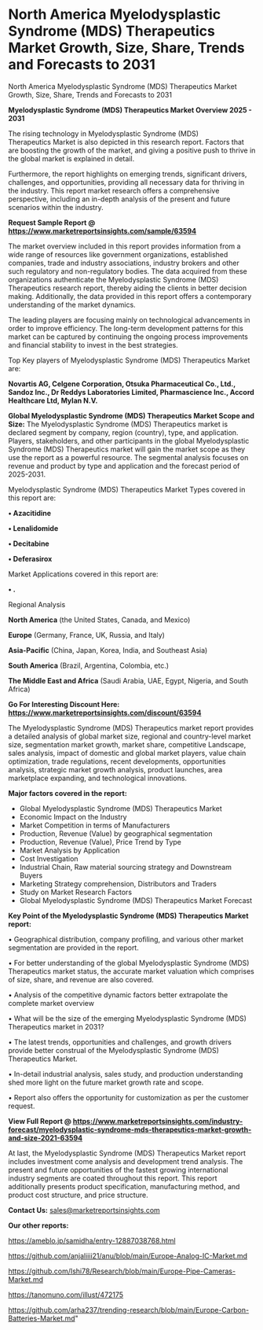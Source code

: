 # North America Myelodysplastic Syndrome (MDS) Therapeutics Market Growth, Size, Share, Trends and Forecasts to 2031
North America Myelodysplastic Syndrome (MDS) Therapeutics Market Growth, Size, Share, Trends and Forecasts to 2031

<Strong> Myelodysplastic Syndrome (MDS) Therapeutics Market Overview 2025 - 2031</strong>

The rising technology in Myelodysplastic Syndrome (MDS) Therapeutics Market is also depicted in this research report. Factors that are boosting the growth of the market, and giving a positive push to thrive in the global market is explained in detail.

Furthermore, the report highlights on emerging trends, significant drivers, challenges, and opportunities, providing all necessary data for thriving in the industry. This report market research offers a comprehensive perspective, including an in-depth analysis of the present and future scenarios within the industry.

<strong>Request Sample Report @ <a href=https://www.marketreportsinsights.com/sample/63594>https://www.marketreportsinsights.com/sample/63594</a></strong>

The market overview included in this report provides information from a wide range of resources like government organizations, established companies, trade and industry associations, industry brokers and other such regulatory and non-regulatory bodies. The data acquired from these organizations authenticate the Myelodysplastic Syndrome (MDS) Therapeutics research report, thereby aiding the clients in better decision making. Additionally, the data provided in this report offers a contemporary understanding of the market dynamics.

The leading players are focusing mainly on technological advancements in order to improve efficiency. The long-term development patterns for this market can be captured by continuing the ongoing process improvements and financial stability to invest in the best strategies.

Top Key players of Myelodysplastic Syndrome (MDS) Therapeutics Market are:

<strong>Novartis AG, Celgene Corporation, Otsuka Pharmaceutical Co., Ltd., Sandoz Inc., Dr Reddys Laboratories Limited, Pharmascience Inc., Accord Healthcare Ltd, Mylan N.V.</strong>

<strong><b>Global Myelodysplastic Syndrome (MDS) Therapeutics Market Scope and Size:</b></strong>
The Myelodysplastic Syndrome (MDS) Therapeutics market is declared segment by company, region (country), type, and application. Players, stakeholders, and other participants in the global Myelodysplastic Syndrome (MDS) Therapeutics market will gain the market scope as they use the report as a powerful resource. The segmental analysis focuses on revenue and product by type and application and the forecast period of 2025-2031.

Myelodysplastic Syndrome (MDS) Therapeutics Market Types covered in this report are:

<strong>• Azacitidine

• Lenalidomide

• Decitabine

• Deferasirox</strong>

Market Applications covered in this report are:

<strong>• .</strong> 

Regional Analysis

<strong>North America</strong> (the United States, Canada, and Mexico)

<strong>Europe</strong> (Germany, France, UK, Russia, and Italy)

<strong>Asia-Pacific</strong> (China, Japan, Korea, India, and Southeast Asia)

<strong>South America</strong> (Brazil, Argentina, Colombia, etc.)

<strong>The Middle East and Africa</strong> (Saudi Arabia, UAE, Egypt, Nigeria, and South Africa)

<strong>Go For Interesting Discount Here: <a href=https://www.marketreportsinsights.com/discount/63594>https://www.marketreportsinsights.com/discount/63594</a></strong>

The Myelodysplastic Syndrome (MDS) Therapeutics market report provides a detailed analysis of global market size, regional and country-level market size, segmentation market growth, market share, competitive Landscape, sales analysis, impact of domestic and global market players, value chain optimization, trade regulations, recent developments, opportunities analysis, strategic market growth analysis, product launches, area marketplace expanding, and technological innovations.

<strong><b>Major factors covered in the report:</b></strong>
<ul>
  <li>Global Myelodysplastic Syndrome (MDS) Therapeutics Market </li>
  <li>Economic Impact on the Industry</li>
  <li>Market Competition in terms of Manufacturers</li>
  <li>Production, Revenue (Value) by geographical segmentation</li>
  <li>Production, Revenue (Value), Price Trend by Type</li>
  <li>Market Analysis by Application</li>
  <li>Cost Investigation</li>
  <li>Industrial Chain, Raw material sourcing strategy and Downstream Buyers</li>
  <li>Marketing Strategy comprehension, Distributors and Traders</li>
  <li>Study on Market Research Factors</li>
  <li>Global Myelodysplastic Syndrome (MDS) Therapeutics Market Forecast</li>
</ul>

<strong><b>Key Point of the Myelodysplastic Syndrome (MDS) Therapeutics Market report:</b></strong>

• Geographical distribution, company profiling, and various other market segmentation are provided in the report.

• For better understanding of the global Myelodysplastic Syndrome (MDS) Therapeutics market status, the accurate market valuation which comprises of size, share, and revenue are also covered.

• Analysis of the competitive dynamic factors better extrapolate the complete market overview

• What will be the size of the emerging Myelodysplastic Syndrome (MDS) Therapeutics market in 2031?

• The latest trends, opportunities and challenges, and growth drivers provide better construal of the Myelodysplastic Syndrome (MDS) Therapeutics Market.

• In-detail industrial analysis, sales study, and production understanding shed more light on the future market growth rate and scope.

• Report also offers the opportunity for customization as per the customer request.

<strong><b>View Full Report @ <a href=https://www.marketreportsinsights.com/industry-forecast/myelodysplastic-syndrome-mds-therapeutics-market-growth-and-size-2021-63594>https://www.marketreportsinsights.com/industry-forecast/myelodysplastic-syndrome-mds-therapeutics-market-growth-and-size-2021-63594</a></b></strong>


At last, the Myelodysplastic Syndrome (MDS) Therapeutics Market report includes investment come analysis and development trend analysis. The present and future opportunities of the fastest growing international industry segments are coated throughout this report. This report additionally presents product specification, manufacturing method, and product cost structure, and price structure.

<strong>Contact Us:</strong>
sales@marketreportsinsights.com

<strong>Our other reports:</strong>

<a href=https://ameblo.jp/samidha/entry-12887038768.html>https://ameblo.jp/samidha/entry-12887038768.html</a>

<a href=https://github.com/anjaliiii21/anu/blob/main/Europe-Analog-IC-Market.md>https://github.com/anjaliiii21/anu/blob/main/Europe-Analog-IC-Market.md</a>

<a href=https://github.com/Ishi78/Research/blob/main/Europe-Pipe-Cameras-Market.md>https://github.com/Ishi78/Research/blob/main/Europe-Pipe-Cameras-Market.md</a>

<a href=https://tanomuno.com/illust/472175>https://tanomuno.com/illust/472175</a>

<a href=https://github.com/arha237/trending-research/blob/main/Europe-Carbon-Batteries-Market.md>https://github.com/arha237/trending-research/blob/main/Europe-Carbon-Batteries-Market.md</a>"
